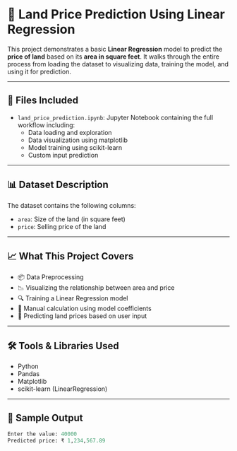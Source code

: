 # 🏡 Land Price Prediction Using Linear Regression

This project demonstrates a basic **Linear Regression** model to predict the **price of land** based on its **area in square feet**. It walks through the entire process from loading the dataset to visualizing data, training the model, and using it for prediction.

---

## 📁 Files Included

- `land_price_prediction.ipynb`: Jupyter Notebook containing the full workflow including:
  - Data loading and exploration
  - Data visualization using matplotlib
  - Model training using scikit-learn
  - Custom input prediction

---

## 📊 Dataset Description

The dataset contains the following columns:
- `area`: Size of the land (in square feet)
- `price`: Selling price of the land

---

## 📈 What This Project Covers

- 📦 Data Preprocessing
- 📉 Visualizing the relationship between area and price
- 🔍 Training a Linear Regression model
- 🧮 Manual calculation using model coefficients
- 💬 Predicting land prices based on user input

---

## 🛠️ Tools & Libraries Used

- Python
- Pandas
- Matplotlib
- scikit-learn (LinearRegression)

---

## 🧠 Sample Output

```python
Enter the value: 40000  
Predicted price: ₹ 1,234,567.89

